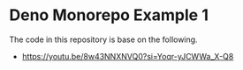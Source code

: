 # Deno Monorepo Example 1

The code in this repository is base on the following.

- https://youtu.be/8w43NNXNVQ0?si=Yoqr-yJCWWa_X-Q8
